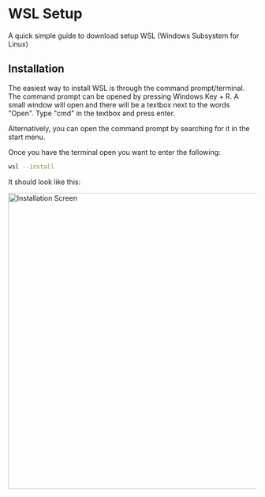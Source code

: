 # WSL Setup
A quick simple guide to download setup WSL (Windows Subsystem for Linux)

## Installation
The easiest way to install WSL is through the command prompt/terminal. The command prompt can be opened by pressing Windows Key + R. A small window will open and there will be a textbox next to the words "Open". Type "cmd" in the textbox and press enter.

Alternatively, you can open the command prompt by searching for it in the start menu.

Once you have the terminal open you want to enter the following:

```sh
wsl --install
```

It should look like this:

<img width="600" alt="Installation Screen" src="https://i0.wp.com/pureinfotech.com/wp-content/uploads/2020/11/install-wsl-windows-11-command.jpg?w=1011&quality=78&strip=all&ssl=1">
